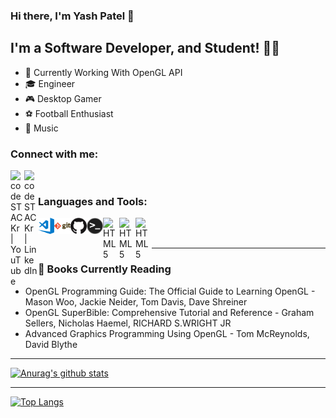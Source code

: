 ### Hi there, I'm Yash Patel 👋

## I'm a Software Developer, and Student! 🧑‍🎓

- 🎯 Currently Working With OpenGL API 
- 🎓 Engineer
- 🎮 Desktop Gamer
- ⚽ Football Enthusiast
- 🎵 Music

### Connect with me:

[<img align="left" alt="codeSTACKr | YouTube" width="22px" src="https://cdn.jsdelivr.net/npm/simple-icons@v3/icons/youtube.svg" />][youtube]
[<img align="left" alt="codeSTACKr | LinkedIn" width="22px" src="https://cdn.jsdelivr.net/npm/simple-icons@v3/icons/linkedin.svg" />][linkedin]

<br />

### Languages and Tools:

<img align="left" alt="Visual Studio Code" width="26px" src="https://raw.githubusercontent.com/github/explore/80688e429a7d4ef2fca1e82350fe8e3517d3494d/topics/visual-studio-code/visual-studio-code.png" />
<img align="left" alt="Git" width="26px" src="https://raw.githubusercontent.com/github/explore/80688e429a7d4ef2fca1e82350fe8e3517d3494d/topics/git/git.png" />
<img align="left" alt="GitHub" width="26px" src="https://raw.githubusercontent.com/github/explore/78df643247d429f6cc873026c0622819ad797942/topics/github/github.png" />
<img align="left" alt="HTML5" width="26px" src="https://raw.githubusercontent.com/github/explore/80688e429a7d4ef2fca1e82350fe8e3517d3494d/topics/terminal/terminal.png" />
<img align="left" alt="HTML5" width="26px" src="https://api.iconify.design/logos:c.svg" />
<img align="left" alt="HTML5" width="26px" src="https://api.iconify.design/logos:c-plusplus.svg" />
<img align="left" alt="HTML5" width="26px" src="https://api.iconify.design/logos:visual-studio.svg" />
<br />
<br />

---

### 📘 Books Currently Reading
<!-- BOOK-LIST:START -->
- OpenGL Programming Guide: The Official Guide to Learning OpenGL - Mason Woo, Jackie Neider, Tom Davis, Dave Shreiner
- OpenGL SuperBible: Comprehensive Tutorial and Reference - Graham Sellers, Nicholas Haemel, RICHARD S.WRIGHT JR
- Advanced Graphics Programming Using OpenGL - Tom McReynolds, David Blythe
<!-- BOOK-LIST:END -->

---

[![Anurag's github stats](https://github-readme-stats.vercel.app/api?username=yashPat98&count_private=true&theme=prussian)](https://github.com/anuraghazra/github-readme-stats)

---

[![Top Langs](https://github-readme-stats.vercel.app/api/top-langs/?username=yashPat98&layout=compact)](https://github.com/anuraghazra/github-readme-stats)

[youtube]: https://www.youtube.com/
[linkedin]: https://www.linkedin.com/in/yash-patel-49651a1b4/

